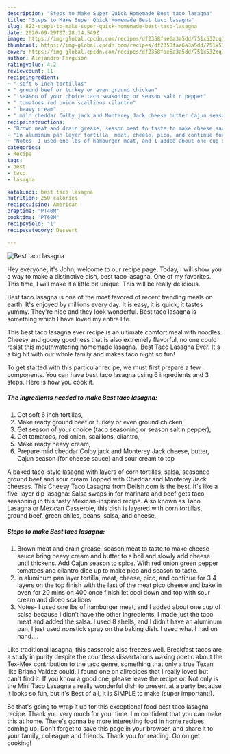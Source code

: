 ```yaml
---
description: "Steps to Make Super Quick Homemade Best taco lasagna"
title: "Steps to Make Super Quick Homemade Best taco lasagna"
slug: 823-steps-to-make-super-quick-homemade-best-taco-lasagna
date: 2020-09-29T07:28:14.549Z
image: https://img-global.cpcdn.com/recipes/df2358fae6a3a5dd/751x532cq70/best-taco-lasagna-recipe-main-photo.jpg
thumbnail: https://img-global.cpcdn.com/recipes/df2358fae6a3a5dd/751x532cq70/best-taco-lasagna-recipe-main-photo.jpg
cover: https://img-global.cpcdn.com/recipes/df2358fae6a3a5dd/751x532cq70/best-taco-lasagna-recipe-main-photo.jpg
author: Alejandro Ferguson
ratingvalue: 4.2
reviewcount: 11
recipeingredient:
- " soft 6 inch tortillas"
- " ground beef or turkey or even ground chicken"
- " season of your choice taco seasoning or season salt n pepper"
- " tomatoes red onion scallions cilantro"
- " heavy cream"
- " mild cheddar Colby jack and Monterey Jack cheese butter Cajun season for cheese sauce and sour cream to top"
recipeinstructions:
- "Brown meat and drain grease, season meat to taste.to make cheese sauce bring heavy cream and butter to a boil and slowly add cheese until thickens. Add Cajun season to spice. With red onion green pepper tomatoes and cilantro dice up to make pico and season to taste."
- "In aluminum pan layer tortilla, meat, cheese, pico, and continue for 3 4 layers on the top finish with the last of the meat pico cheese and bake in oven for 20 mins on 400 once finish let cool down and top with sour cream and diced scallions"
- "Notes- I used one lbs of hamburger meat, and I added about one cup of salsa because I didn’t have the other ingredients. I made just the taco meat and added the salsa. I used 8 shells, and I didn’t have an aluminum pan, I just used nonstick spray on the baking dish. I used what I had on hand...."
categories:
- Recipe
tags:
- best
- taco
- lasagna

katakunci: best taco lasagna 
nutrition: 250 calories
recipecuisine: American
preptime: "PT40M"
cooktime: "PT60M"
recipeyield: "1"
recipecategory: Dessert

---
```



![Best taco lasagna](https://img-global.cpcdn.com/recipes/df2358fae6a3a5dd/751x532cq70/best-taco-lasagna-recipe-main-photo.jpg)

Hey everyone, it's John, welcome to our recipe page. Today, I will show you a way to make a distinctive dish, best taco lasagna. One of my favorites. This time, I will make it a little bit unique. This will be really delicious.

Best taco lasagna is one of the most favored of recent trending meals on earth. It's enjoyed by millions every day. It is easy, it is quick, it tastes yummy. They're nice and they look wonderful. Best taco lasagna is something which I have loved my entire life.

This best taco lasagna ever recipe is an ultimate comfort meal with noodles. Cheesy and gooey goodness that is also extremely flavorful, no one could resist this mouthwatering homemade lasagna. ­­ Best Taco Lasagna Ever. It&#39;s a big hit with our whole family and makes taco night so fun!


To get started with this particular recipe, we must first prepare a few components. You can have best taco lasagna using 6 ingredients and 3 steps. Here is how you cook it.

<!--inarticleads1-->

##### The ingredients needed to make Best taco lasagna:

1. Get  soft 6 inch tortillas,
1. Make ready  ground beef or turkey or even ground chicken,
1. Get  season of your choice (taco seasoning or season salt n pepper),
1. Get  tomatoes, red onion, scallions, cilantro,
1. Make ready  heavy cream,
1. Prepare  mild cheddar Colby jack and Monterey Jack cheese, butter, Cajun season (for cheese sauce) and sour cream to top


A baked taco-style lasagna with layers of corn tortillas, salsa, seasoned ground beef and sour cream Topped with Cheddar and Monterey Jack cheeses. This Cheesy Taco Lasagna from Delish.com is the best. It&#39;s like a five-layer dip lasagna: Salsa swaps in for marinara and beef gets taco seasoning in this tasty Mexican-inspired recipe. Also known as Taco Lasagna or Mexican Casserole, this dish is layered with corn tortillas, ground beef, green chiles, beans, salsa, and cheese. 

<!--inarticleads2-->

##### Steps to make Best taco lasagna:

1. Brown meat and drain grease, season meat to taste.to make cheese sauce bring heavy cream and butter to a boil and slowly add cheese until thickens. Add Cajun season to spice. With red onion green pepper tomatoes and cilantro dice up to make pico and season to taste.
1. In aluminum pan layer tortilla, meat, cheese, pico, and continue for 3 4 layers on the top finish with the last of the meat pico cheese and bake in oven for 20 mins on 400 once finish let cool down and top with sour cream and diced scallions
1. Notes- I used one lbs of hamburger meat, and I added about one cup of salsa because I didn’t have the other ingredients. I made just the taco meat and added the salsa. I used 8 shells, and I didn’t have an aluminum pan, I just used nonstick spray on the baking dish. I used what I had on hand....


Like traditional lasagna, this casserole also freezes well. Breakfast tacos are a study in purity despite the countless dissertations waxing poetic about the Tex-Mex contribution to the taco genre, something that only a true Texan like Briana Valdez could. I found one on allrecipes that I really loved but can&#39;t find it. If you know a good one, please leave the recipe or. Not only is the Mini Taco Lasagna a really wonderful dish to present at a party because it looks so fun, but it&#39;s Best of all, it is SIMPLE to make (super important!). 

So that's going to wrap it up for this exceptional food best taco lasagna recipe. Thank you very much for your time. I'm confident that you can make this at home. There's gonna be more interesting food in home recipes coming up. Don't forget to save this page in your browser, and share it to your family, colleague and friends. Thank you for reading. Go on get cooking!
